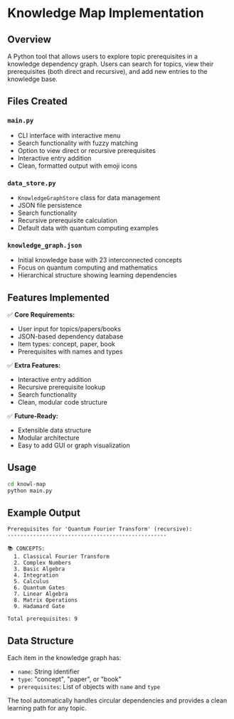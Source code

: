 # Knowledge Map Implementation

## Overview
A Python tool that allows users to explore topic prerequisites in a knowledge dependency graph. Users can search for topics, view their prerequisites (both direct and recursive), and add new entries to the knowledge base.

## Files Created

### `main.py`
- CLI interface with interactive menu
- Search functionality with fuzzy matching
- Option to view direct or recursive prerequisites
- Interactive entry addition
- Clean, formatted output with emoji icons

### `data_store.py`
- `KnowledgeGraphStore` class for data management
- JSON file persistence
- Search functionality
- Recursive prerequisite calculation
- Default data with quantum computing examples

### `knowledge_graph.json`
- Initial knowledge base with 23 interconnected concepts
- Focus on quantum computing and mathematics
- Hierarchical structure showing learning dependencies

## Features Implemented

✅ **Core Requirements:**
- User input for topics/papers/books
- JSON-based dependency database
- Item types: concept, paper, book
- Prerequisites with names and types

✅ **Extra Features:**
- Interactive entry addition
- Recursive prerequisite lookup
- Search functionality
- Clean, modular code structure

✅ **Future-Ready:**
- Extensible data structure
- Modular architecture
- Easy to add GUI or graph visualization

## Usage

```bash
cd knowl-map
python main.py
```

## Example Output
```
Prerequisites for 'Quantum Fourier Transform' (recursive):
--------------------------------------------------

📚 CONCEPTS:
  1. Classical Fourier Transform
  2. Complex Numbers
  3. Basic Algebra
  4. Integration
  5. Calculus
  6. Quantum Gates
  7. Linear Algebra
  8. Matrix Operations
  9. Hadamard Gate

Total prerequisites: 9
```

## Data Structure
Each item in the knowledge graph has:
- `name`: String identifier
- `type`: "concept", "paper", or "book"
- `prerequisites`: List of objects with `name` and `type`

The tool automatically handles circular dependencies and provides a clean learning path for any topic. 